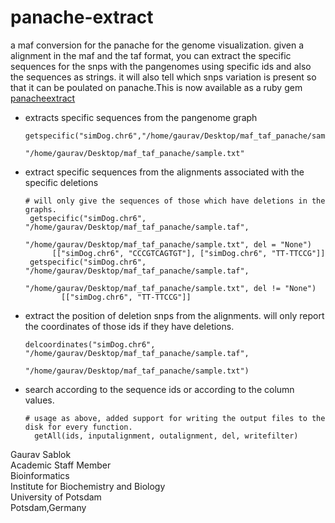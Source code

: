 # panache-extract
a maf conversion for the panache for the genome visualization. given a alignment in the maf and the taf format, you can extract the specific sequences for the snps with the pangenomes using specific ids and also the sequences as strings. it will also tell which snps variation is present so that it can be poulated on panache.This is now available as a ruby gem [panacheextract](https://rubygems.org/gems/panacheextract) 

- extracts specific sequences from the pangenome graph
  ```
  getspecific("simDog.chr6","/home/gaurav/Desktop/maf_taf_panache/sample.taf",
                                    "/home/gaurav/Desktop/maf_taf_panache/sample.txt"
  ```
- extract specific sequences from the alignments associated with the specific deletions
  ```
  # will only give the sequences of those which have deletions in the graphs. 
   getspecific("simDog.chr6", "/home/gaurav/Desktop/maf_taf_panache/sample.taf",
                        "/home/gaurav/Desktop/maf_taf_panache/sample.txt", del = "None")
        [["simDog.chr6", "CCCGTCAGTGT"], ["simDog.chr6", "TT-TTCCG"]]
   getspecific("simDog.chr6", "/home/gaurav/Desktop/maf_taf_panache/sample.taf",
                       "/home/gaurav/Desktop/maf_taf_panache/sample.txt", del != "None")
          [["simDog.chr6", "TT-TTCCG"]]
  
- extract the position of deletion snps from the alignments. will only report the coordinates of those ids if they have deletions.
  ```
  delcoordinates("simDog.chr6", "/home/gaurav/Desktop/maf_taf_panache/sample.taf",
                                         "/home/gaurav/Desktop/maf_taf_panache/sample.txt")
  ```
- search according to the sequence ids or according to the column values.
  ```
  # usage as above, added support for writing the output files to the disk for every function.
    getAll(ids, inputalignment, outalignment, del, writefilter)
  ```
  
Gaurav Sablok \
Academic Staff Member \
Bioinformatics \
Institute for Biochemistry and Biology \
University of Potsdam \
Potsdam,Germany
